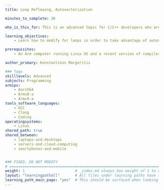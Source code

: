 ```yaml
---
title: Loop Reflowing, Autovectorization

minutes_to_complete: 30

who_is_this_for: This is an advanced topic for C/C++ developers who are interested in taking advangage of autovectorization in compilers

learning_objectives: 
    - Learn how to modify for loops in order to take advantage of autovectorization in compilers

prerequisites:
    - An Arm computer running Linux OS and a recent version of compiler (Clang or GCC) installed

author_primary: Konstantinos Margaritis

### Tags
skilllevels: Advanced
subjects: Programming
armips:
    - Aarch64
    - Armv8-a
    - Armv9-a
tools_software_languages:
    - GCC
    - Clang
    - Coding
operatingsystems:
    - Linux
shared_path: true
shared_between:
    - laptops-and-desktops
    - servers-and-cloud-computing
    - smartphones-and-mobile


### FIXED, DO NOT MODIFY
# ================================================================================
weight: 1                       # _index.md always has weight of 1 to order correctly
layout: "learningpathall"       # All files under learning paths have this same wrapper
learning_path_main_page: "yes"  # This should be surfaced when looking for related content. Only set for _index.md of learning path content.
---
```


